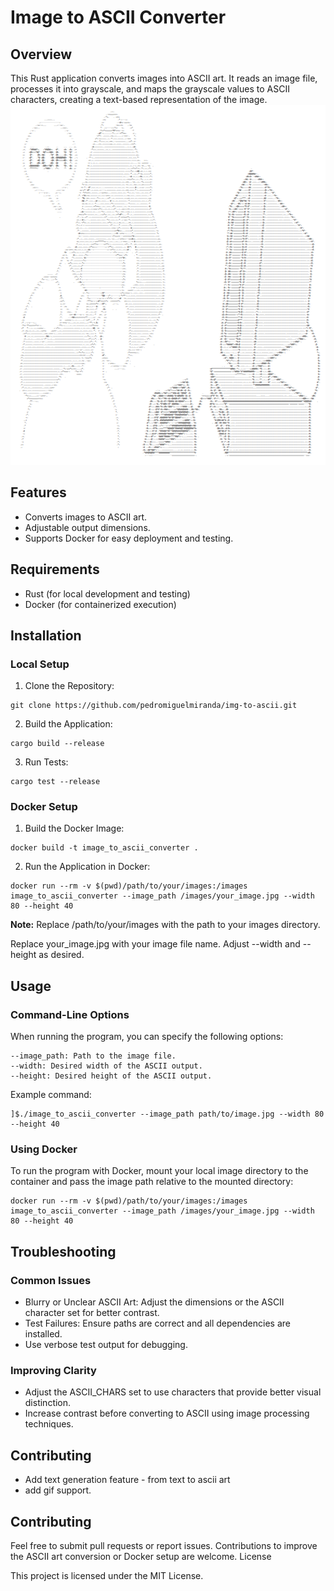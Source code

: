 # Image to ASCII Converter
## Overview
This Rust application converts images into ASCII art. It reads an image file, processes it into grayscale, and maps the grayscale values to ASCII characters, creating a text-based representation of the image.
![alt text](image.png)
## Features

- Converts images to ASCII art.
- Adjustable output dimensions.
- Supports Docker for easy deployment and testing.

## Requirements

- Rust (for local development and testing)
- Docker (for containerized execution)

## Installation
### Local Setup

1.  Clone the Repository:

```
git clone https://github.com/pedromiguelmiranda/img-to-ascii.git
```

2. Build the Application:

```
cargo build --release
```

3. Run Tests:
```
cargo test --release
```

### Docker Setup

1. Build the Docker Image:
```
docker build -t image_to_ascii_converter .
```

2. Run the Application in Docker:
```
docker run --rm -v $(pwd)/path/to/your/images:/images image_to_ascii_converter --image_path /images/your_image.jpg --width 80 --height 40
```

**Note:**
Replace /path/to/your/images with the path to your images directory.

Replace your_image.jpg with your image file name.
Adjust --width and --height as desired.

## Usage
### Command-Line Options

When running the program, you can specify the following options:

    --image_path: Path to the image file.
    --width: Desired width of the ASCII output.
    --height: Desired height of the ASCII output.

Example command:
```
]$./image_to_ascii_converter --image_path path/to/image.jpg --width 80 --height 40
```

### Using Docker

To run the program with Docker, mount your local image directory to the container and pass the image path relative to the mounted directory:
```
docker run --rm -v $(pwd)/path/to/your/images:/images image_to_ascii_converter --image_path /images/your_image.jpg --width 80 --height 40

```
## Troubleshooting
### Common Issues

- Blurry or Unclear ASCII Art: Adjust the dimensions or the ASCII character set for better contrast.
- Test Failures: Ensure paths are correct and all dependencies are installed.
- Use verbose test output for debugging.

### Improving Clarity

- Adjust the ASCII_CHARS set to use characters that provide better visual distinction.
- Increase contrast before converting to ASCII using image processing techniques.


## Contributing
- Add text generation feature - from text to ascii art
- add gif support.


## Contributing

Feel free to submit pull requests or report issues. Contributions to improve the ASCII art conversion or Docker setup are welcome.
License

This project is licensed under the MIT License.